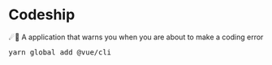 # Codeship
☄🌌️ A application that warns you when you are about to make a coding error
<pre>
yarn global add @vue/cli</pre>
